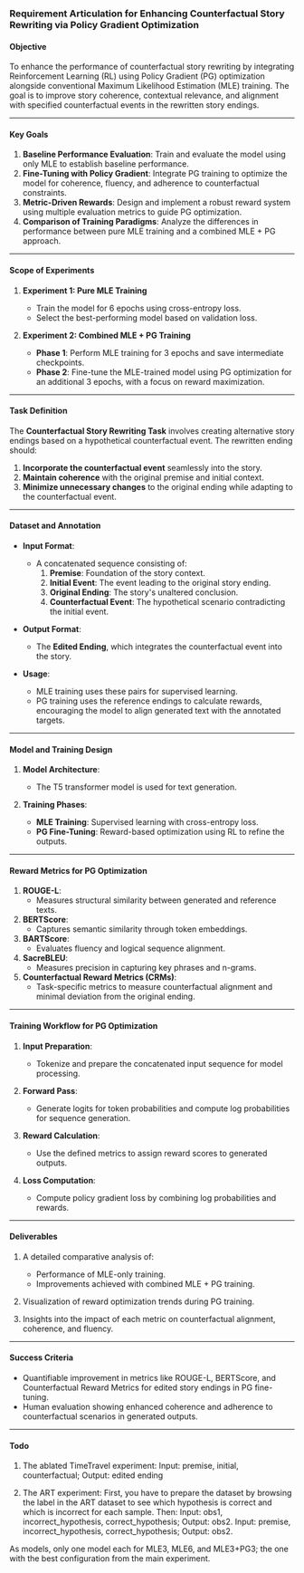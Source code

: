 ### Requirement Articulation for Enhancing Counterfactual Story Rewriting via Policy Gradient Optimization

#### **Objective**
To enhance the performance of counterfactual story rewriting by integrating Reinforcement Learning (RL) using Policy Gradient (PG) optimization alongside conventional Maximum Likelihood Estimation (MLE) training. The goal is to improve story coherence, contextual relevance, and alignment with specified counterfactual events in the rewritten story endings.

---

#### **Key Goals**
1. **Baseline Performance Evaluation**: Train and evaluate the model using only MLE to establish baseline performance.
2. **Fine-Tuning with Policy Gradient**: Integrate PG training to optimize the model for coherence, fluency, and adherence to counterfactual constraints.
3. **Metric-Driven Rewards**: Design and implement a robust reward system using multiple evaluation metrics to guide PG optimization.
4. **Comparison of Training Paradigms**: Analyze the differences in performance between pure MLE training and a combined MLE + PG approach.

---

#### **Scope of Experiments**

1. **Experiment 1: Pure MLE Training**
   - Train the model for 6 epochs using cross-entropy loss.
   - Select the best-performing model based on validation loss.

2. **Experiment 2: Combined MLE + PG Training**
   - **Phase 1**: Perform MLE training for 3 epochs and save intermediate checkpoints.
   - **Phase 2**: Fine-tune the MLE-trained model using PG optimization for an additional 3 epochs, with a focus on reward maximization.

---

#### **Task Definition**

The **Counterfactual Story Rewriting Task** involves creating alternative story endings based on a hypothetical counterfactual event. The rewritten ending should:
1. **Incorporate the counterfactual event** seamlessly into the story.
2. **Maintain coherence** with the original premise and initial context.
3. **Minimize unnecessary changes** to the original ending while adapting to the counterfactual event.

---

#### **Dataset and Annotation**

- **Input Format**:
  - A concatenated sequence consisting of:
    1. **Premise**: Foundation of the story context.
    2. **Initial Event**: The event leading to the original story ending.
    3. **Original Ending**: The story's unaltered conclusion.
    4. **Counterfactual Event**: The hypothetical scenario contradicting the initial event.
    
- **Output Format**:
  - The **Edited Ending**, which integrates the counterfactual event into the story.

- **Usage**:
  - MLE training uses these pairs for supervised learning.
  - PG training uses the reference endings to calculate rewards, encouraging the model to align generated text with the annotated targets.

---

#### **Model and Training Design**

1. **Model Architecture**:
   - The T5 transformer model is used for text generation.
   
2. **Training Phases**:
   - **MLE Training**: Supervised learning with cross-entropy loss.
   - **PG Fine-Tuning**: Reward-based optimization using RL to refine the outputs.

---

#### **Reward Metrics for PG Optimization**

1. **ROUGE-L**:
   - Measures structural similarity between generated and reference texts.
2. **BERTScore**:
   - Captures semantic similarity through token embeddings.
3. **BARTScore**:
   - Evaluates fluency and logical sequence alignment.
4. **SacreBLEU**:
   - Measures precision in capturing key phrases and n-grams.
5. **Counterfactual Reward Metrics (CRMs)**:
   - Task-specific metrics to measure counterfactual alignment and minimal deviation from the original ending.

---

#### **Training Workflow for PG Optimization**

1. **Input Preparation**:
   - Tokenize and prepare the concatenated input sequence for model processing.
   
2. **Forward Pass**:
   - Generate logits for token probabilities and compute log probabilities for sequence generation.

3. **Reward Calculation**:
   - Use the defined metrics to assign reward scores to generated outputs.
   
4. **Loss Computation**:
   - Compute policy gradient loss by combining log probabilities and rewards.

---

#### **Deliverables**

1. A detailed comparative analysis of:
   - Performance of MLE-only training.
   - Improvements achieved with combined MLE + PG training.
   
2. Visualization of reward optimization trends during PG training.

3. Insights into the impact of each metric on counterfactual alignment, coherence, and fluency.

---

#### **Success Criteria**

- Quantifiable improvement in metrics like ROUGE-L, BERTScore, and Counterfactual Reward Metrics for edited story endings in PG fine-tuning.
- Human evaluation showing enhanced coherence and adherence to counterfactual scenarios in generated outputs.
---

#### **Todo**

1. The ablated TimeTravel experiment:
Input: premise, initial, counterfactual; Output: edited ending

2. The ART experiment:
First, you have to prepare the dataset by browsing the label in the ART dataset to see which hypothesis is correct and which is incorrect for each sample.
Then:
Input: obs1, incorrect_hypothesis, correct_hypothesis; Output: obs2.
Input: premise, incorrect_hypothesis, correct_hypothesis; Output: obs2.

As models, only one model each for MLE3, MLE6, and MLE3+PG3; the one with the best configuration from the main experiment.
